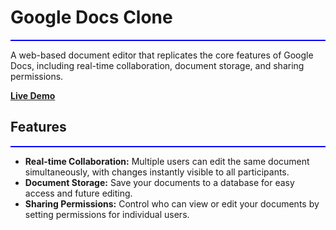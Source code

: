 # Google Docs Clone
<div style="border-top: 2px solid blue;"></div>

A web-based document editor that replicates the core features of Google Docs, including real-time collaboration, document storage, and sharing permissions.

[**Live Demo**](https://swayam-two.vercel.app/)

## Features
<div style="border-top: 2px solid blue;"></div>

- **Real-time Collaboration:** Multiple users can edit the same document simultaneously, with changes instantly visible to all participants.
- **Document Storage:** Save your documents to a database for easy access and future editing.
- **Sharing Permissions:** Control who can view or edit your documents by setting permissions for individual users.
